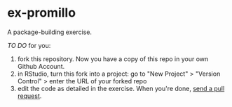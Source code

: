 # ex-promillo

A package-building exercise.

*TO DO* for you:

1. fork this repository. Now you have a copy of this repo in your own Github Account.
2. in RStudio, turn this fork into a project: go to "New Project" > "Version Control" > enter the URL of your forked repo
3. edit the code as detailed in the exercise. When you're done, [send a pull request](https://help.github.com/articles/creating-a-pull-request-from-a-fork/). 
